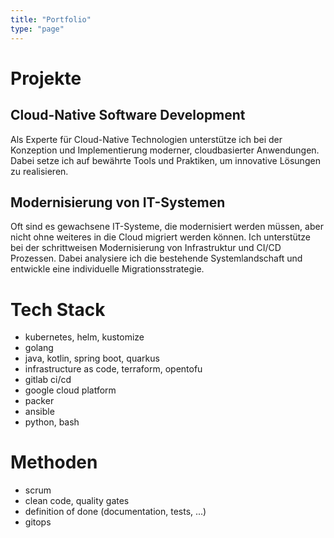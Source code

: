 ```yaml
---
title: "Portfolio"
type: "page"
---
```


# Projekte

## Cloud-Native Software Development
Als Experte für Cloud-Native Technologien unterstütze ich bei der Konzeption und Implementierung moderner, cloudbasierter Anwendungen. Dabei setze ich auf bewährte Tools und Praktiken, um innovative Lösungen zu realisieren.


## Modernisierung von IT-Systemen
Oft sind es gewachsene IT-Systeme, die modernisiert werden müssen, aber nicht ohne weiteres in die Cloud migriert werden können. Ich unterstütze bei der schrittweisen Modernisierung von Infrastruktur und CI/CD Prozessen. Dabei analysiere ich die bestehende Systemlandschaft und entwickle eine individuelle Migrationsstrategie.

# Tech Stack
- kubernetes, helm, kustomize
- golang
- java, kotlin, spring boot, quarkus
- infrastructure as code, terraform, opentofu
- gitlab ci/cd
- google cloud platform
- packer
- ansible
- python, bash

# Methoden
- scrum
- clean code, quality gates
- definition of done (documentation, tests, ...)
- gitops